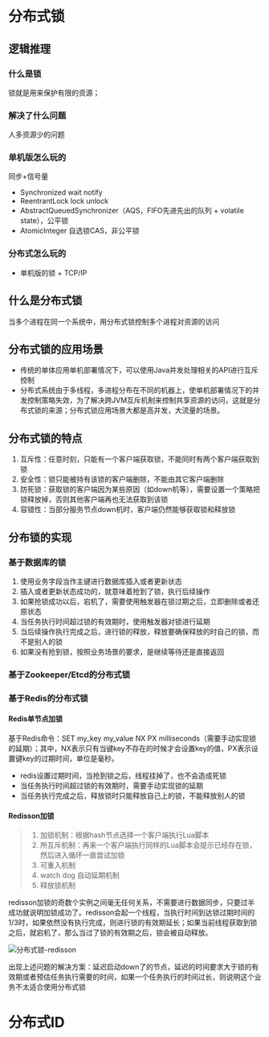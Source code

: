 # 分布式锁

## 逻辑推理

### 什么是锁

锁就是用来保护有限的资源；

### 解决了什么问题

人多资源少的问题

### 单机版怎么玩的

同步+信号量

- Synchronized wait notify
- ReentrantLock lock unlock
- AbstractQueuedSynchronizer（AQS，FIFO先进先出的队列 + volatile state），公平锁
- AtomicInteger 自选锁CAS，非公平锁


### 分布式怎么玩的

- 单机版的锁 + TCP/IP

## 什么是分布式锁

当多个进程在同一个系统中，用分布式锁控制多个进程对资源的访问

## 分布式锁的应用场景

- 传统的单体应用单机部署情况下，可以使用Java并发处理相关的API进行互斥控制
- 分布式系统由于多线程，多进程分布在不同的机器上，使单机部署情况下的并发控制策略失效，为了解决跨JVM互斥机制来控制共享资源的访问，这就是分布式锁的来源；分布式锁应用场景大都是高并发，大流量的场景。

## 分布式锁的特点

1. 互斥性：任意时刻，只能有一个客户端获取锁，不能同时有两个客户端获取到锁
2. 安全性：锁只能被持有该锁的客户端删除，不能由其它客户端删除
3. 防死锁：获取锁的客户端因为某些原因（如down机等），需要设置一个策略把锁释放掉，否则其他客户端再也无法获取到该锁
4. 容错性：当部分服务节点down机时，客户端仍然能够获取锁和释放锁

## 分布锁的实现

### 基于数据库的锁

1. 使用业务字段当作主键进行数据库插入或者更新状态
2. 插入或者更新状态成功的，就意味着抢到了锁，执行后续操作
3. 如果抢锁成功以后，宕机了，需要使用触发器在锁过期之后，立即删除或者还原状态
4. 当任务执行时间超过锁的有效期时，使用触发器对锁进行延期
5. 当后续操作执行完成之后，进行锁的释放，释放要确保释放的时自己的锁，而不是别人的锁
6. 如果没有抢到锁，按照业务场景的要求，是继续等待还是直接返回

### 基于Zookeeper/Etcd的分布式锁



### 基于Redis的分布式锁

#### Redis单节点加锁

基于Redis命令：SET my_key my_value NX PX milliseconds（需要手动实现锁的延期）；其中，NX表示只有当键key不存在的时候才会设置key的值，PX表示设置键key的过期时间，单位是毫秒。

- redis设置过期时间，当抢到锁之后，线程挂掉了，也不会造成死锁
- 当任务执行时间超过锁的有效期时，需要手动实现锁的延期
- 当任务执行完成之后，释放锁时只能释放自己上的锁，不能释放别人的锁

#### Redisson加锁

> 1. 加锁机制：根据hash节点选择一个客户端执行Lua脚本
> 2. 所互斥机制：再来一个客户端执行同样的Lua脚本会提示已经存在锁，然后进入循环一直尝试加锁
> 3. 可重入机制
> 4. watch dog 自动延期机制
> 5. 释放锁机制

redisson加锁的奇数个实例之间毫无任何关系，不需要进行数据同步，只要过半成功就说明加锁成功了。redisson会起一个线程，当执行时间到达锁过期时间的1/3时，如果依然没有执行完成，则进行锁的有效期延长；如果当前线程获取到锁之后，就宕机了，那么当过了锁的有效期之后，锁会被自动释放。

![分布式锁-redisson](\images\分布式锁-redisson.png)

出现上述问题的解决方案：延迟启动down了的节点，延迟的时间要求大于锁的有效期或者预估任务执行需要的时间，如果一个任务执行的时间过长，则说明这个业务不太适合使用分布式锁

# 分布式ID

